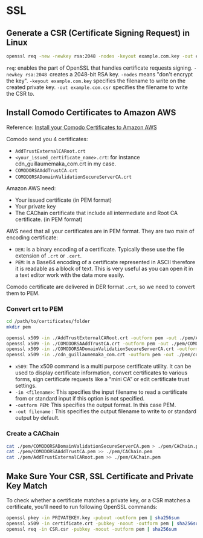 # SSL

## Generate a CSR (Certificate Signing Request) in Linux

```sh
openssl req -new -newkey rsa:2048 -nodes -keyout example.com.key -out example.com.csr
```

`req`: enables the part of OpenSSL that handles certificate requests signing.
`-newkey rsa:2048 `creates a 2048-bit RSA key.
`-nodes` means "don't encrypt the key".
`-keyout example.com.key` specifies the filename to write on the created private key.
`-out example.com.csr` specifies the filename to write the CSR to.


## Install Comodo Certificates to Amazon AWS 

Reference: [Install your Comodo Certificates to Amazon AWS](https://guillaumemaka.com/2015/05/06/install-your-comodo-certificates-to-amazon-aws/)

Comodo send you 4 certificates:

- `AddTrustExternalCARoot.crt`
- `<your_issued_certificate_name>.crt`: for instance cdn_guillaumemaka_com.crt in my case.
- `COMODORSAAddTrustCA.crt`
- `COMODORSADomainValidationSecureServerCA.crt`

Amazon AWS need:

- Your issued certificate (in PEM format)
- Your private key
- The CAChain certificate that include all intermediate and Root CA certificate. (in PEM format)

AWS need that all your certificates are in PEM format. They are two main of encoding certificate:

- `DER`: is a binary encoding of a certificate. Typically these use the file extension of `.crt` or `.cert`.
- `PEM`: is a Base64 encoding of a certificate represented in ASCII therefore it is readable as a block of text. This is very useful as you can open it in a text editor work with the data more easily.

Comodo certificate are delivered in DER format `.crt`, so we need to convert them to PEM.

### Convert crt to PEM

```sh
cd /path/to/certificates/folder
mkdir pem

openssl x509 -in ./AddTrustExternalCARoot.crt -outform pem -out ./pem/AddTrustExternalCARoot.pem
openssl x509 -in ./COMODORSAAddTrustCA.crt -outform pem -out ./pem/COMODORSAAddTrustCA.pem
openssl x509 -in ./COMODORSADomainValidationSecureServerCA.crt -outform pem -out ./pem/COMODORSADomainValidationSecureServerCA.pem
openssl x509 -in ./cdn_guillaumemaka_com.crt -outform pem -out ./pem/cdn_guillaumemaka_com.pem
```

- `x509`: The x509 command is a multi purpose certificate utility. It can be used to display certificate information, convert certificates to various forms, sign certificate requests like a “mini CA” or edit certificate trust settings.
- `-in <filename>`: This specifies the input filename to read a certificate from or standard input if this option is not specified.
- `-outform PEM`: This specifies the output format. In this case PEM.
- `-out filename` : This specifies the output filename to write to or standard output by default.


### Create a CAChain

```sh
cat ./pem/COMODORSADomainValidationSecureServerCA.pem > ./pem/CAChain.pem
cat ./pem/COMODORSAAddTrustCA.pem >> ./pem/CAChain.pem
cat ./pem/AddTrustExternalCARoot.pem >> ./pem/CAChain.pem
```


## Make Sure Your CSR, SSL Certificate and Private Key Match

To check whether a certificate matches a private key, or a CSR matches a certificate, you'll need to run following OpenSSL commands:

```sh
openssl pkey -in PRIVATEKEY.key -pubout -outform pem | sha256sum
openssl x509 -in certificate.crt -pubkey -noout -outform pem | sha256sum
openssl req -in CSR.csr -pubkey -noout -outform pem | sha256sum
```
